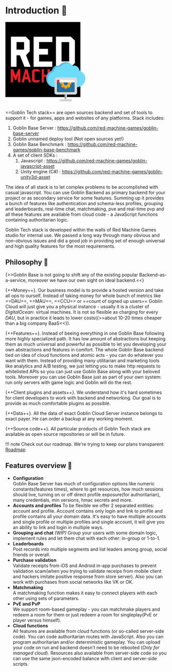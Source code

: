 # Introduction 📖

![picture](./img/rmg.png)

==Goblin Tech stack== are open sources backend and set of tools to support it - for games, apps and websites of any platforms. Stack includes:

1. Goblin Base Server : https://github.com/red-machine-games/goblin-base-server
2. Goblin unnamed deploy tool (Not open sources yet!)
3. Goblin Base Benchmark : https://github.com/red-machine-games/goblin-base-benchmark
4. A set of client SDKs :
    1. Javascript : https://github.com/red-machine-games/goblin-javascript-asset
    2. Unity engine (C#) : https://github.com/red-machine-games/goblin-unity3d-asset

The idea of all stack is to let complex problems to be accomplished with casual javascript. You can use Goblin Backend as primary backend for your project or as secondary service for some features. Summing up it provides a bunch of features like authentication and schema-less profiles, grouping and leaderboards, real-time chat, matchmaking, pve and real-time pvp and all these features are available from cloud code - a JavaScript functions containing authoritarian logic.

Goblin Tech stack is developed within the walls of Red Machine Games studio for internal use. We passed a long way through many obvious and non-obvious issues and did a good job in providing set of enough universal and high quality features for the most requirements.

## Philosophy 🔭

{>>Goblin Base is not going to shift any of the existing popular Backend-as-a-service, moreover we have our own sight on ideal backend.<<}

{++Money++}. Our business model is to provide a hosted version and take all ops to ourself. Instead of taking money for whole bunch of metrics like ==DAU==, ==MAU==, ==CCU== or ==count of signed up users== Goblin Cloud will just give you a physical instance - usually it is a cluster of _DigitalOcean_💧 virtual machines. It is not so flexible as charging for every _DAU_, but in practice it leads to lower costs({>>about 10-20 times cheaper than a big company BaaS<<}).

{++Features++}. Instead of beeing everything in one Goblin Base following more highly specialized path. It has low amount of abstractions but keeping them as much universal and powerful as possible to let you developing your own abstractions and features in comfort. The whole Goblin Base backend tied on idea of cloud functions and atomic acts - you can do whatever you want with them. Instead of providing many utilitarian and marketing tools like analytics and A/B testing, we just letting you to make http requests to whitelisted APIs so you can just use Goblin Base along with your beloved tools. Moreover you can use Goblin Base just as part of your own system: run only servers with game logic and Goblin will do the rest.

{++Client plugins and assets++}. We understand how it's hard sometimes for client developers to work with backend and networking. Our goal is to provide as much comfortable plugins as possible.

{++Data++}. All the data of exact Goblin Cloud Server instance belongs to exact payer. He can order a backup at any working moment.

{++Source code++}. All particular products of Goblin Tech stack are available as open source repositories or will be in future. 

!!! note
	Check out our roadmap. We're trying to keep our plans transparent: [Roadmap](https://github.com/orgs/red-machine-games/projects/1)

## Features overview 🔑

- **Configuration**  
	Goblin Base Server has much of configuration options like numeric constants(features times), where to get resources, how much sessions should live, turning on or off direct profile exposure(for authoritarian), many credentials, min versions, hmac secrets and more.
- **Accounts and profiles** 
	To be flexible we offer 2 separated entities: account and profile. Account contains only login and link to profile and profile contains all your domain data. It's easy to have multiple accounts and single profile or multiple profiles and single account, it will give you an ability to link and login in multiple ways.
- **Grouping and chat**  _(WIP)_ 
	Group your users with some domain logic, implement rules and let them chat with each other: in-group or 1-to-1.
- **Leaderboards**  
	Post records into multiple segments and list leaders among group, social friends or overall.
- **Purchase validation**  
	Validate receipts from iOS and Android in-app purchases to prevent validation scam(when you trying to validate receips from mobile client and hackers imitate positive response from store server). Also you can work with purchases from social networks like VK or OK.
- **Matchmaking**  
	A matchmaking function makes it easy to connect players with each other using sets of parameters.
- **PvE and PvP**  
	We support room-based gameplay - you can matchmake players and redeem a room for them or just redeem a room for singleplay(PvE or player versus himself).
- **Cloud functions**  
	All features are available from cloud functions (or so-called server-side code). You can code authoritarian routes with JavaScript. Also you can program authoritarian and/or deterministic gameplay. You can upload your code on run and backend doesn't need to be rebooted (_Only for managed cloud_). Resources also available from server-side code so you can use the same json-encoded balance with client and server-side scripts.